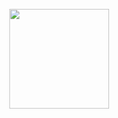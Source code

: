   ##
  
<br>

<div style="display: inline_block">
 
  <a href="https://github.com/NiellCast">
  <img height="180em" src="https://github-readme-stats.vercel.app/api/top-langs/?username=NiellCast&layout=compact&langs_count=7&theme=highcontrast"/>

</center>
  
  ##
